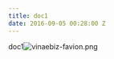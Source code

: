 ```yaml
---
title: doc1
date: 2016-09-05 00:28:00 Z
---
```


doc1![vinaebiz-favion.png](/uploads/vinaebiz-favion.png)